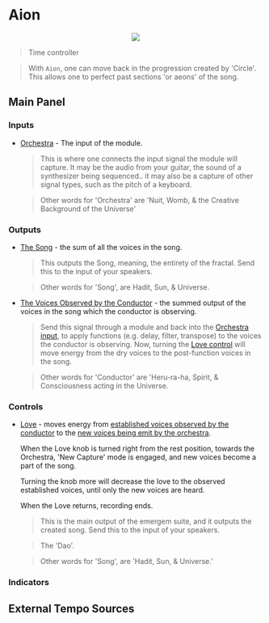 <!---
start: affixing
affixed: blueprint
blueprint: aion-blueprint.svg
preview: aion.svg
-->

# Aion

<p align='center' class='md-only'>
  <img src='aion.svg'/>
</p>

> Time controller

> With `Aion`, one can move back in the progression created by 'Circle'. This allows one to perfect past sections 'or aeons' of the song.  

## Main Panel

<!---
start: legend
-->

<!---
start: legend-group
slug: inputs
-->

### Inputs

* <!---
  x: 10
  y: 52
  slug: orchestra
  type: labeled-socket
  -->
  <a name="inputs-" href='#inputs-vbps'>Orchestra</a> - The input of the module.

    > This is where one connects the input signal the module will capture. It may be the audio from your guitar, the sound of a synthesizer being sequenced.. it may also be a capture of other signal types, such as the pitch of a keyboard.

    > Other words for 'Orchestra' are 'Nuit, Womb, & the Creative Background of the Universe'

<!---
end: legend-group
-->

<!---
start: legend-group
slug: outputs
-->

### Outputs

* <!---
  x: 10
  y: 52
  slug: song
  type: labeled-socket
  -->
  <a name="outputs-song" href='#outputs-song'>The Song</a> - the sum of all the voices in the song.

    > This outputs the Song, meaning, the entirety of the fractal. Send this to the input of your speakers.

    > Other words for 'Song', are Hadit, Sun, & Universe.

* <!---
  x: 10
  y: 52
  slug: observation
  type: labeled-socket
  -->
  <a name="outputs-observation" href='#outputs-observation'>The Voices Observed by the Conductor</a> - the summed output of the voices in the song which the conductor is observing.

    > Send this signal through a module and back into the [Orchestra input](#inputs-orchestra), to apply functions (e.g. delay, filter, transpose) to the voices the conductor is observing. Now, turning the [Love control](#controls-love) will move energy from the dry voices to the post-function voices in the song.

    > Other words for 'Conductor' are 'Heru-ra-ha, Spirit, &  Consciousness acting in the Universe.

<!---
end: legend-group
-->

<!---
start: legend-group
slug: controls
-->

### Controls

* <!---
  x: 10
  y: 52
  slug: love
  type: labeled-socket
  -->
  <a name="controls-love" href='#controls-love'>Love</a> - moves energy from [established voices observed by the conductor](#outputs-observer) to the [new voices being emit by the orchestra](#inputs-orchestra).

  When the Love knob is turned right from the rest position, towards the Orchestra, 'New Capture' mode is engaged, and new voices become a part of the song.

  Turning the knob more will decrease the love to the observed established voices, until only the new voices are heard.

   When the Love returns, recording ends.

    > This is the main output of the emergem suite, and it outputs the created song. Send this to the input of your speakers.

    > The 'Dao'.

    > Other words for 'Song', are 'Hadit, Sun, & Universe.'

<!---
end: legend-group
-->

<!---
start: legend-group
slug: indicators
-->

### Indicators

<!---
end: legend-group
-->

<!---
end: legend
-->
<!---
end: affixing
-->


## External Tempo Sources
